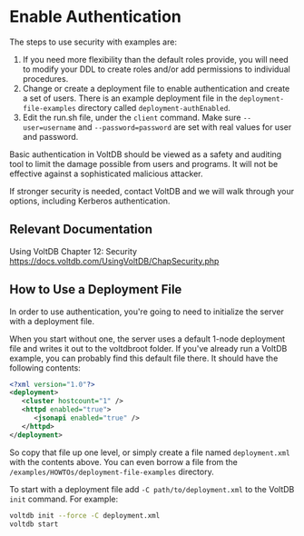 # Enable Authentication

The steps to use security with examples are:

1. If you need more flexibility than the default roles provide, you will need to modify your DDL to create roles and/or add permissions to individual procedures.
2. Change or create a deployment file to enable authentication and create a set of users. There is an example deployment file in the `deployment-file-examples` directory called `deployment-authEnabled`.
3. Edit the run.sh file, under the `client` command. Make sure `--user=username` and `--password=password` are set with real values for user and password.

Basic authentication in VoltDB should be viewed as a safety and auditing tool to limit the damage possible from users and programs. It will not be effective against a sophisticated malicious attacker.

If stronger security is needed, contact VoltDB and we will walk through your options, including Kerberos authentication.

Relevant Documentation
-----------------------------------------

Using VoltDB Chapter 12: Security
https://docs.voltdb.com/UsingVoltDB/ChapSecurity.php

How to Use a Deployment File
-----------------------------------------

In order to use authentication, you're going to need to initialize the server with a deployment file.

When you start without one, the server uses a default 1-node deployment file and writes it out to the voltdbroot folder. If you've already run a VoltDB example, you can probably find this default file there. It should have the following contents:

```xml
<?xml version="1.0"?>
<deployment>
   <cluster hostcount="1" />
   <httpd enabled="true">
      <jsonapi enabled="true" />
   </httpd>
</deployment>
```

So copy that file up one level, or simply create a file named `deployment.xml` with the contents above. You can even borrow a file from the `/examples/HOWTOs/deployment-file-examples` directory.

To start with a deployment file add `-C path/to/deployment.xml` to the VoltDB `init` command. For example:

```bash
voltdb init --force -C deployment.xml
voltdb start

```
